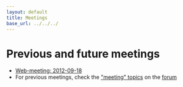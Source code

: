 ```yaml
---
layout: default
title: Meetings
base_url: ../../../
---
```

# Previous and future meetings

* [Web-meeting: 2012-09-18](meetings/Web-meeting-2012-09-18)
* For previous meetings, check the ["meeting" topics](https://groups.google.com/forum/?fromgroups=#!tags/eiffel-web-framework/meeting) on the [forum](http://groups.google.com/group/eiffel-web-framework)
